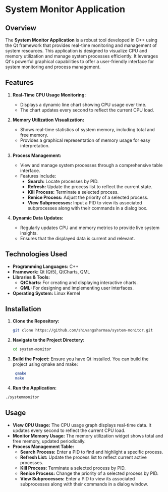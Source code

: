 # System Monitor Application

## Overview

The **System Monitor Application** is a robust tool developed in C++ using the Qt framework that provides real-time monitoring and management of system resources. This application is designed to visualize CPU and memory utilization and manage system processes efficiently. It leverages Qt's powerful graphical capabilities to offer a user-friendly interface for system monitoring and process management.

## Features

1. **Real-Time CPU Usage Monitoring:**
   - Displays a dynamic line chart showing CPU usage over time.
   - The chart updates every second to reflect the current CPU load.

2. **Memory Utilization Visualization:**
   - Shows real-time statistics of system memory, including total and free memory.
   - Provides a graphical representation of memory usage for easy interpretation.

3. **Process Management:**
   - View and manage system processes through a comprehensive table interface.
   - Features include:
     - **Search:** Locate processes by PID.
     - **Refresh:** Update the process list to reflect the current state.
     - **Kill Process:** Terminate a selected process.
     - **Renice Process:** Adjust the priority of a selected process.
     - **View Subprocesses:** Input a PID to view its associated subprocesses along with their commands in a dialog box.

4. **Dynamic Data Updates:**
   - Regularly updates CPU and memory metrics to provide live system insights.
   - Ensures that the displayed data is current and relevant.

## Technologies Used

- **Programming Languages:** C++ 
- **Framework:** Qt (Qt5), QtCharts, QML
- **Libraries & Tools:**
  - **QtCharts:** For creating and displaying interactive charts.
  - **QML:** For designing and implementing user interfaces.
- **Operating System:** Linux Kernel

## Installation

1. **Clone the Repository:**

   ```bash
   git clone https://github.com/shivangsharmaa/system-monitor.git
   ```
2. **Navigate to the Project Directory:**

   ```bash
   cd system-monitor
   ```
3. **Build the Project:**
Ensure you have Qt installed. You can build the project using qmake and make:
   ```bash
    qmake
    make
   ```
 4. **Run the Application:**

   ```bash
   ./systemmonitor
   ```
## Usage
- **View CPU Usage:** The CPU usage graph displays real-time data. It updates every second to reflect the current CPU load.
- **Monitor Memory Usage:** The memory utilization widget shows total and free memory, updated periodically.
- **Process Management Table:**
  - **Search Process:** Enter a PID to find and highlight a specific process.
  - **Refresh List:** Update the process list to reflect current active processes.
  - **Kill Process:** Terminate a selected process by PID.  
  - **Renice Process:** Change the priority of a selected process by PID.
  - **View Subprocesses:** Enter a PID to view its associated subprocesses along with their commands in a dialog window.
